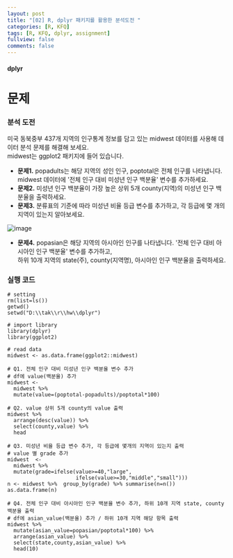 ```yaml
---
layout: post
title: "[02] R, dplyr 패키지를 활용한 분석도전 "
categories: [R, KFQ]
tags: [R, KFQ, dplyr, assignment]
fullview: false
comments: false
---
```


#### dplyr



# **문제**
### 분석 도전
미국 동북중부 437개 지역의 인구통계 정보를 담고 있는 midwest 데이터를 사용해 데이터 분석 문제를 해결해 보세요.    
midwest는 ggplot2 패키지에 들어 있습니다.   
+ __문제1.__ popadults는 해당 지역의 성인 인구, poptotal은 전체 인구를 나타냅니다. midwest 데이터에 '전체 인구 대비 미성년 인구 백분율' 변수를 추가하세요.   
+ __문제2.__ 미성년 인구 백분율이 가장 높은 상위 5개 county(지역)의 미성년 인구 백분율을 출력하세요.   
+ __문제3.__ 분류표의 기준에 따라 미성년 비율 등급 변수를 추가하고, 각 등급에 몇 개의 지역이 있는지 알아보세요.   

![image](https://user-images.githubusercontent.com/84369912/126747506-8ae34da4-a3f7-47a5-b14c-b21bce1d81df.png)

+ __문제4.__ popasian은 해당 지역의 아시아인 인구를 나타냅니다. '전체 인구 대비 아시아인 인구 백분율' 변수를 추가하고,   
하위 10개 지역의 state(주), county(지역명), 아시아인 인구 백분율을 출력하세요.   

  
### 실행 코드
  
```
# setting
rm(list=ls())
getwd()
setwd("D:\\tak\\r\\hw\\dplyr")

# import library
library(dplyr)
library(ggplot2)

# read data
midwest <- as.data.frame(ggplot2::midwest)

# Q1. 전체 인구 대비 미성년 인구 백분율 변수 추가
# df에 value(백분율) 추가
midwest <- 
  midwest %>% 
  mutate(value=(poptotal-popadults)/poptotal*100)

# Q2. value 상위 5개 county의 value 출력
midwest %>% 
  arrange(desc(value)) %>% 
  select(county,value) %>% 
  head

# Q3. 미성년 비율 등급 변수 추가, 각 등급에 몇개의 지역이 있는지 출력
# value 별 grade 추가
midwest  <-
  midwest %>% 
  mutate(grade=ifelse(value>=40,"large",
                      ifelse(value>=30,"middle","small")))
n <- midwest %>%  group_by(grade) %>% summarise(n=n())
as.data.frame(n)

# Q4. 전체 인구 대비 아시아인 인구 백분율 변수 추가, 하위 10개 지역 state, county 백분율 출력
# df에 asian_value(백분율) 추가 / 하위 10개 지역 해당 항목 출력
midwest %>% 
  mutate(asian_value=popasian/poptotal*100) %>% 
  arrange(asian_value) %>% 
  select(state,county,asian_value) %>% 
  head(10)
```
  